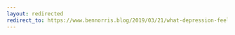 ```yaml
---
layout: redirected
redirect_to: https://www.bennorris.blog/2019/03/21/what-depression-feels.html
---
```


